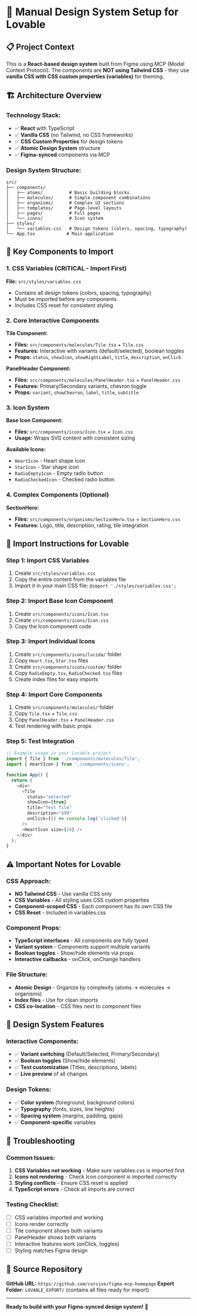 # 🎨 Manual Design System Setup for Lovable

## 📋 **Project Context**

This is a **React-based design system** built from Figma using MCP (Model Context Protocol). The components are **NOT using Tailwind CSS** - they use **vanilla CSS with CSS custom properties (variables)** for theming.

## 🏗️ **Architecture Overview**

### **Technology Stack:**
- ✅ **React** with TypeScript
- ✅ **Vanilla CSS** (no Tailwind, no CSS frameworks)
- ✅ **CSS Custom Properties** for design tokens
- ✅ **Atomic Design System** structure
- ✅ **Figma-synced** components via MCP

### **Design System Structure:**
```
src/
├── components/
│   ├── atoms/          # Basic building blocks
│   ├── molecules/      # Simple component combinations  
│   ├── organisms/      # Complex UI sections
│   ├── templates/      # Page-level layouts
│   ├── pages/          # Full pages
│   └── icons/          # Icon system
├── styles/
│   └── variables.css   # Design tokens (colors, spacing, typography)
└── App.tsx            # Main application
```

## 🎯 **Key Components to Import**

### **1. CSS Variables (CRITICAL - Import First)**
**File:** `src/styles/variables.css`
- Contains all design tokens (colors, spacing, typography)
- Must be imported before any components
- Includes CSS reset for consistent styling

### **2. Core Interactive Components**
**Tile Component:**
- **Files:** `src/components/molecules/Tile.tsx` + `Tile.css`
- **Features:** Interactive with variants (default/selected), boolean toggles
- **Props:** `status`, `showIcon`, `showRightLabel`, `title`, `description`, `onClick`

**PanelHeader Component:**
- **Files:** `src/components/molecules/PanelHeader.tsx` + `PanelHeader.css`
- **Features:** Primary/Secondary variants, chevron toggle
- **Props:** `variant`, `showChevron`, `label`, `title`, `subtitle`

### **3. Icon System**
**Base Icon Component:**
- **Files:** `src/components/icons/Icon.tsx` + `Icon.css`
- **Usage:** Wraps SVG content with consistent sizing

**Available Icons:**
- `HeartIcon` - Heart shape icon
- `StarIcon` - Star shape icon  
- `RadioEmptyIcon` - Empty radio button
- `RadioCheckedIcon` - Checked radio button

### **4. Complex Components (Optional)**
**SectionHero:**
- **Files:** `src/components/organisms/SectionHero.tsx` + `SectionHero.css`
- **Features:** Logo, title, description, rating, tile integration

## 🚀 **Import Instructions for Lovable**

### **Step 1: Import CSS Variables**
1. Create `src/styles/variables.css`
2. Copy the entire content from the variables file
3. Import it in your main CSS file: `@import './styles/variables.css';`

### **Step 2: Import Base Icon Component**
1. Create `src/components/icons/Icon.tsx`
2. Create `src/components/icons/Icon.css`
3. Copy the Icon component code

### **Step 3: Import Individual Icons**
1. Create `src/components/icons/lucida/` folder
2. Copy `Heart.tsx`, `Star.tsx` files
3. Create `src/components/icons/custom/` folder  
4. Copy `RadioEmpty.tsx`, `RadioChecked.tsx` files
5. Create index files for easy imports

### **Step 4: Import Core Components**
1. Create `src/components/molecules/` folder
2. Copy `Tile.tsx` + `Tile.css`
3. Copy `PanelHeader.tsx` + `PanelHeader.css`
4. Test rendering with basic props

### **Step 5: Test Integration**
```typescript
// Example usage in your Lovable project
import { Tile } from './components/molecules/Tile';
import { HeartIcon } from './components/icons';

function App() {
  return (
    <div>
      <Tile
        status="selected"
        showIcon={true}
        title="Test Tile"
        description="$99"
        onClick={() => console.log('clicked')}
      />
      <HeartIcon size={24} />
    </div>
  );
}
```

## ⚠️ **Important Notes for Lovable**

### **CSS Approach:**
- **NO Tailwind CSS** - Use vanilla CSS only
- **CSS Variables** - All styling uses CSS custom properties
- **Component-scoped CSS** - Each component has its own CSS file
- **CSS Reset** - Included in variables.css

### **Component Props:**
- **TypeScript interfaces** - All components are fully typed
- **Variant system** - Components support multiple variants
- **Boolean toggles** - Show/hide elements via props
- **Interactive callbacks** - onClick, onChange handlers

### **File Structure:**
- **Atomic Design** - Organize by complexity (atoms → molecules → organisms)
- **Index files** - Use for clean imports
- **CSS co-location** - CSS files next to component files

## 🎨 **Design System Features**

### **Interactive Components:**
- ✅ **Variant switching** (Default/Selected, Primary/Secondary)
- ✅ **Boolean toggles** (Show/hide elements)
- ✅ **Text customization** (Titles, descriptions, labels)
- ✅ **Live preview** of all changes

### **Design Tokens:**
- ✅ **Color system** (foreground, background colors)
- ✅ **Typography** (fonts, sizes, line heights)
- ✅ **Spacing system** (margins, padding, gaps)
- ✅ **Component-specific** variables

## 🔧 **Troubleshooting**

### **Common Issues:**
1. **CSS Variables not working** - Make sure variables.css is imported first
2. **Icons not rendering** - Check Icon component is imported correctly
3. **Styling conflicts** - Ensure CSS reset is applied
4. **TypeScript errors** - Check all imports are correct

### **Testing Checklist:**
- [ ] CSS variables imported and working
- [ ] Icons render correctly
- [ ] Tile component shows both variants
- [ ] PanelHeader shows both variants
- [ ] Interactive features work (onClick, toggles)
- [ ] Styling matches Figma design

## 📁 **Source Repository**

**GitHub URL:** `https://github.com/cursive/figma-mcp-homepage`
**Export Folder:** `LOVABLE_EXPORT/` (contains all files ready for import)

---

**Ready to build with your Figma-synced design system!** 🚀
